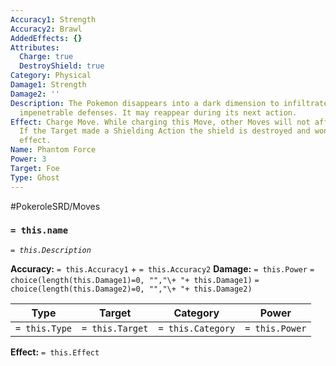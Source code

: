 ```yaml
---
Accuracy1: Strength
Accuracy2: Brawl
AddedEffects: {}
Attributes:
  Charge: true
  DestroyShield: true
Category: Physical
Damage1: Strength
Damage2: ''
Description: The Pokemon disappears into a dark dimension to infiltrate even the most
  impenetrable defenses. It may reappear during its next action.
Effect: Charge Move. While charging this Move, other Moves will not affect the user.
  If the Target made a Shielding Action the shield is destroyed and won't have any
  effect.
Name: Phantom Force
Power: 3
Target: Foe
Type: Ghost
---
```


#PokeroleSRD/Moves

### `= this.name` 
*`= this.Description`*

**Accuracy:** `= this.Accuracy1` + `= this.Accuracy2`
**Damage:** `= this.Power` `= choice(length(this.Damage1)=0, "","\+ "+ this.Damage1)` `= choice(length(this.Damage2)=0, "","\+ "+ this.Damage2)`

| Type          | Target          | Category          | Power          |
| ------------- | --------------- | ----------------  | -------------- |
| `= this.Type` | `= this.Target` | `= this.Category` | `= this.Power` | 

**Effect:** `= this.Effect`